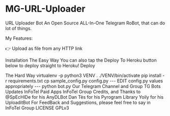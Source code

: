 # MG-URL-Uploader
URL Uploader Bot
An Open Source ALL-In-One Telegram RoBot, that can do lot of things.

My Features:

👉 Upload as file from any HTTP link

Installation
The Easy Way
You can also tap the Deploy To Heroku button below to deploy straight to Heroku!
Deploy

The Hard Way
virtualenv -p python3 VENV
. ./VENV/bin/activate
pip install -r requirements.txt
cp sample_config.py config.py
--- EDIT config.py values appropriately ---
python bot.py
Our Telegram Channel and Group
TG Bots Updates
InFoTel Paid Apps
InFoTel Group
Credits, and Thanks to
@SpEcHlDe for his AnyDLBot
Dan Tès for his Pyrogram Library
Yoily for his UploaditBot
For FeedBack and Suggestions, please feel free to say in InFoTel Group
LICENSE
GPLv3
